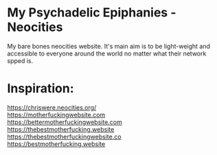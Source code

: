 # My Psychadelic Epiphanies -Neocities
My bare bones neocities website. It's main aim is to be light-weight and accessible to everyone around the world no matter what their network spped is. 

# Inspiration:
https://chriswere.neocities.org/ <br>
https://motherfuckingwebsite.com <br>
https://bettermotherfuckingwebsite.com <br>
https://thebestmotherfucking.website <br>
https://thebestmotherfuckingwebsite.co <br>
https://bestmotherfucking.website <br>
